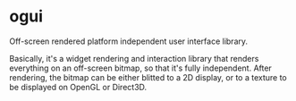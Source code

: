 ogui
====
Off-screen rendered platform independent user interface library.

Basically, it's a widget rendering and interaction library that renders everything on
an off-screen bitmap, so that it's fully independent.
After rendering, the bitmap can be either blitted to a 2D display, or to a texture to be
displayed on OpenGL or Direct3D.